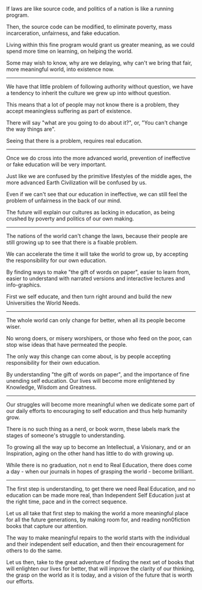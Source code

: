 If laws are like source code,
and politics of a nation is like a running program.

Then, the source code can be modified,
to eliminate poverty, mass incarceration, unfairness, and fake education.

Living within this fine program would grant us greater meaning,
as we could spend more time on learning, on helping the world.

Some may wish to know, why are we delaying,
why can't we bring that fair, more meaningful world, into existence now.

---

We have that little problem of following authority without question,
we have a tendency to inherit the culture we grew up into without question.

This means that a lot of people may not know there is a problem,
they accept meaningless suffering as part of existence.

There will say "what are you going to do about it?", or,
"You can't change the way things are".

Seeing that there is a problem,
requires real education.

---

Once we do cross into the more advanced world,
prevention of ineffective or fake education will be very important.

Just like we are confused by the primitive lifestyles of the middle ages,
the more advanced Earth Civilization will be confused by us.

Even if we can't see that our education in ineffective,
we can still feel the problem of unfairness in the back of our mind.

The future will explain our cultures as lacking in education,
as being crushed by poverty and politics of our own making.

---

The nations of the world can't change the laws,
because their people are still growing up to see that there is a fixable problem.

We can accelerate the time it will take the world to grow up,
by accepting the responsibility for our own education.

By finding ways to make "the gift of words on paper",
easier to learn from, easier to understand with narrated versions and interactive lectures and info-graphics.

First we self educate,
and then turn right around and build the new Universities the World Needs.

---

The whole world can only change for better,
when all its people become wiser.

No wrong doers, or misery worshipers, or those who feed on the poor,
can stop wise ideas that have permeated the people.

The only way this change can come about,
is by people accepting responsibility for their own education.

By understanding "the gift of words on paper", and the importance of fine unending self education.
Our lives will become more enlightened by Knowledge, Wisdom and Greatness.

---

Our struggles will become more meaningful when we dedicate some part of our daily efforts
to encouraging to self education and thus help humanity grow.

There is no such thing as a nerd, or book worm,
these labels mark the stages of someone's struggle to understanding.

To growing all the way up to become an Intellectual, a Visionary, and or an Inspiration,
aging on the other hand has little to do with growing up.

While there is no graduation, not n end to Real Education,
there does come a day - when our journals in hopes of grasping the world - become brilliant.

---

The first step is understanding, to get there we need Real Education,
and no education can be made more real, than Independent Self Education just at the right time, pace and in the correct sequence.

Let us all take that first step to making the world a more meaningful place for all the future generations,
by making room for, and reading non0fiction books that capture our attention.

The way to make meaningful repairs to the world starts with the individual and their independent self education,
and then their encouragement for others to do the same.

Let us then, take to the great adventure of finding the next set of books that will enlighten our lives for better,
that will improve the clarity of our thinking, the grasp on the world as it is today, and a vision of the future that is worth our efforts.
